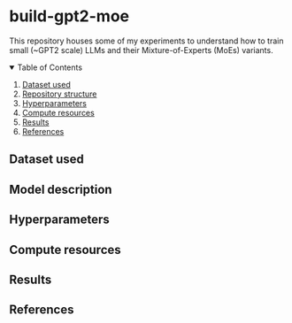 # build-gpt2-moe

This repository houses some of my experiments to understand how to train small (~GPT2 scale) LLMs and their Mixture-of-Experts (MoEs) variants. 

<!-- TABLE OF CONTENTS -->
<details open="open">
  <summary>Table of Contents</summary>
  <ol>
    <li><a href="#dataset-used">Dataset used</a></li>
    <li><a href="#model-description">Repository structure</a></li>
    <li><a href="#hyperparameters">Hyperparameters</a></li>
    <li><a href="#compute-resources">Compute resources</a></li>
    <li><a href="#results">Results</a></li>
    <li><a href="#references">References</a></li>
  </ol>
</details>


## Dataset used

## Model description

## Hyperparameters

## Compute resources

## Results

## References
